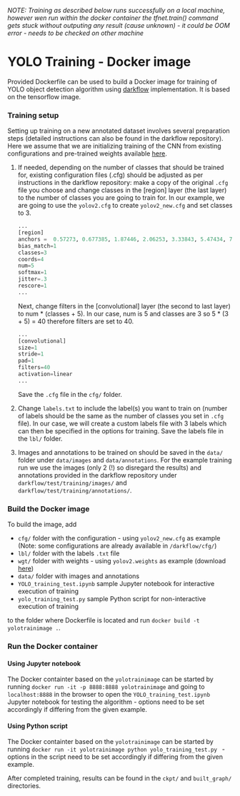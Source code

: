 *NOTE: Training as described below runs successfully on a local machine, however wen run within the docker container the tfnet.train() command gets stuck without outputing any result (cause unknown) - it could be OOM error - needs to be checked on other machine*

# YOLO Training - Docker image

Provided Dockerfile can be used to build a Docker image for training of YOLO object detection algorithm using [darkflow](https://github.com/thtrieu/darkflow) implementation. It is based on the tensorflow image. 

### Training setup
Setting up training on a new annotated dataset involves several preparation steps (detailed instructions can also be found in the darkflow repository). Here we assume that we are initializing training of the CNN from existing configurations and pre-trained weights available [here](https://pjreddie.com/darknet/yolo/).

1.  If needed, depending on the number of classes that should be trained for, existing configuration files (.cfg) should be adjusted as per instructions in the darkflow repository: make a copy of the original `.cfg` file you choose and change classes in the [region] layer (the last layer) to the number of classes you are going to train for. In our example, we are going to use the `yolov2.cfg` to create  `yolov2_new.cfg` and set classes to 3.
    
    ```python
    ...
    [region]
    anchors =  0.57273, 0.677385, 1.87446, 2.06253, 3.33843, 5.47434, 7.88282, 3.52778, 9.77052, 9.16828
    bias_match=1
    classes=3
    coords=4
    num=5
    softmax=1
    jitter=.3
    rescore=1
    ...
    ```
    Next, change filters in the [convolutional] layer (the second to last layer) to num * (classes + 5). In our case, num is 5 and
    classes are 3 so 5 * (3 + 5) = 40 therefore filters are set to 40.
    ```python
    ...
    [convolutional]
    size=1
    stride=1
    pad=1
    filters=40
    activation=linear    
    ...
    ```
    Save the `.cfg` file in the `cfg/` folder.
    
2.  Change `labels.txt` to include the label(s) you want to train on (number of labels should be the same as the number of classes you
set in `.cfg` file). In our case, we will create a custom labels file with 3 labels which can then be specified in the options for training. Save the labels file in the `lbl/` folder. 

3. Images and annotations to be trained on should be saved in the `data/` folder under `data/images` and `data/annotations`. For the example training run we use the images (only 2 (!) so disregard the results) and annotations provided in the darkflow repository under `darkflow/test/training/images/` and `darkflow/test/training/annotations/`.

### Build the Docker image
To build the image, add
* `cfg/` folder with the configuration - using `yolov2_new.cfg` as example (Note: some configurations are already available in `/darkflow/cfg/`)
* `lbl/` folder with the labels `.txt` file
* `wgt/` folder with weights - using `yolov2.weights` as example (download [here](https://pjreddie.com/media/files/yolov2.weights))
* `data/` folder with images and annotations
* `YOLO_training_test.ipynb` sample Jupyter notebook for interactive execution of training
* `yolo_training_test.py` sample Python script for non-interactive execution of training

to the folder where Dockerfile is located and run `docker build -t yolotrainimage .`.

### Run the Docker container

#### Using Jupyter notebook
The Docker containter based on the `yolotrainimage` can be started by running `docker run -it -p 8888:8888 yolotrainimage` and going to `localhost:8888` in the browser to open the `YOLO_training_test.ipynb` Jupyter notebook for testing the algorithm - options need to be set accordingly if differing from the given example. 

#### Using Python script
The Docker containter based on the `yolotrainimage` can be started by running `docker run -it yolotrainimage python yolo_training_test.py ` - options in the script need to be set accordingly if differing from the given example. 

After completed training, results can be found in the `ckpt/` and `built_graph/` directories.     
